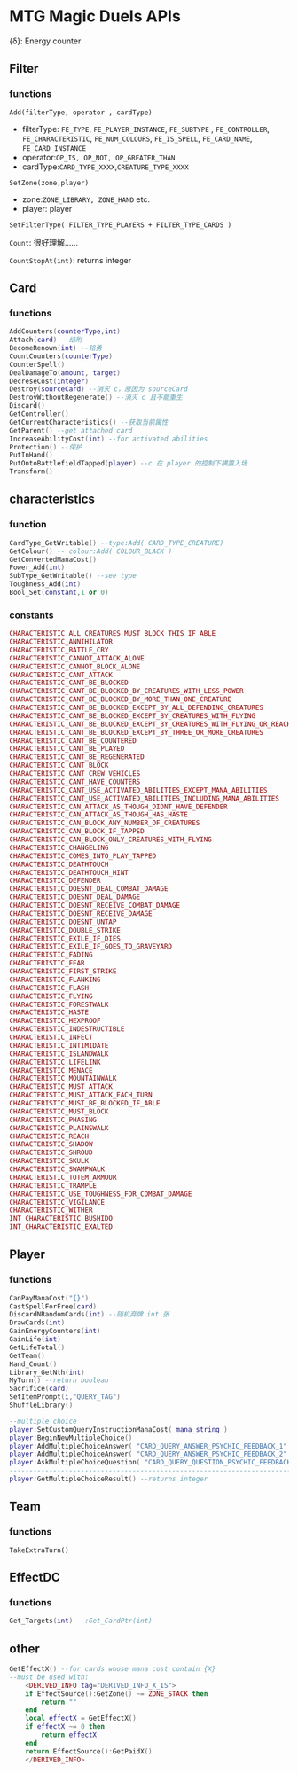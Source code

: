 # MTG Magic Duels APIs
{δ}: Energy counter
## Filter

### functions

`Add(filterType, operator , cardType)`

- filterType: `FE_TYPE`, `FE_PLAYER_INSTANCE`, `FE_SUBTYPE` , `FE_CONTROLLER`, `FE_CHARACTERISTIC`, `FE_NUM_COLOURS`, `FE_IS_SPELL`, `FE_CARD_NAME`, `FE_CARD_INSTANCE`
- operator:`OP_IS, OP_NOT, OP_GREATER_THAN`
- cardType:`CARD_TYPE_XXXX`,`CREATURE_TYPE_XXXX`

`SetZone(zone,player)`

- zone:`ZONE_LIBRARY, ZONE_HAND` etc.
- player: player

`SetFilterType( FILTER_TYPE_PLAYERS + FILTER_TYPE_CARDS )`

`Count`: 很好理解……

`CountStopAt(int)`: returns integer

## Card

### functions

```lua
AddCounters(counterType,int)
Attach(card) --结附
BecomeRenown(int) --铭勇
CountCounters(counterType)
CounterSpell()
DealDamageTo(amount, target)
DecreseCost(integer)
Destroy(sourceCard) --消灭 c，原因为 sourceCard
DestroyWithoutRegenerate() --消灭 c 且不能重生
Discard()
GetController()
GetCurrentCharacteristics() --获取当前属性
GetParent() --get attached card
IncreaseAbilityCost(int) --for activated abilities
Protection() --保护
PutInHand()
PutOntoBattlefieldTapped(player) --c 在 player 的控制下横置入场
Transform()
```



## characteristics

### function

```lua
CardType_GetWritable() --type:Add( CARD_TYPE_CREATURE) 
GetColour() -- colour:Add( COLOUR_BLACK )
GetConvertedManaCost()
Power_Add(int)
SubType_GetWritable() --see type
Toughness_Add(int)
Bool_Set(constant,1 or 0)
```

### constants

```lua
CHARACTERISTIC_ALL_CREATURES_MUST_BLOCK_THIS_IF_ABLE
CHARACTERISTIC_ANNIHILATOR
CHARACTERISTIC_BATTLE_CRY
CHARACTERISTIC_CANNOT_ATTACK_ALONE
CHARACTERISTIC_CANNOT_BLOCK_ALONE
CHARACTERISTIC_CANT_ATTACK
CHARACTERISTIC_CANT_BE_BLOCKED
CHARACTERISTIC_CANT_BE_BLOCKED_BY_CREATURES_WITH_LESS_POWER
CHARACTERISTIC_CANT_BE_BLOCKED_BY_MORE_THAN_ONE_CREATURE
CHARACTERISTIC_CANT_BE_BLOCKED_EXCEPT_BY_ALL_DEFENDING_CREATURES
CHARACTERISTIC_CANT_BE_BLOCKED_EXCEPT_BY_CREATURES_WITH_FLYING
CHARACTERISTIC_CANT_BE_BLOCKED_EXCEPT_BY_CREATURES_WITH_FLYING_OR_REACH
CHARACTERISTIC_CANT_BE_BLOCKED_EXCEPT_BY_THREE_OR_MORE_CREATURES
CHARACTERISTIC_CANT_BE_COUNTERED
CHARACTERISTIC_CANT_BE_PLAYED
CHARACTERISTIC_CANT_BE_REGENERATED
CHARACTERISTIC_CANT_BLOCK
CHARACTERISTIC_CANT_CREW_VEHICLES
CHARACTERISTIC_CANT_HAVE_COUNTERS
CHARACTERISTIC_CANT_USE_ACTIVATED_ABILITIES_EXCEPT_MANA_ABILITIES
CHARACTERISTIC_CANT_USE_ACTIVATED_ABILITIES_INCLUDING_MANA_ABILITIES
CHARACTERISTIC_CAN_ATTACK_AS_THOUGH_DIDNT_HAVE_DEFENDER
CHARACTERISTIC_CAN_ATTACK_AS_THOUGH_HAS_HASTE
CHARACTERISTIC_CAN_BLOCK_ANY_NUMBER_OF_CREATURES
CHARACTERISTIC_CAN_BLOCK_IF_TAPPED
CHARACTERISTIC_CAN_BLOCK_ONLY_CREATURES_WITH_FLYING
CHARACTERISTIC_CHANGELING
CHARACTERISTIC_COMES_INTO_PLAY_TAPPED
CHARACTERISTIC_DEATHTOUCH
CHARACTERISTIC_DEATHTOUCH_HINT
CHARACTERISTIC_DEFENDER
CHARACTERISTIC_DOESNT_DEAL_COMBAT_DAMAGE
CHARACTERISTIC_DOESNT_DEAL_DAMAGE
CHARACTERISTIC_DOESNT_RECEIVE_COMBAT_DAMAGE
CHARACTERISTIC_DOESNT_RECEIVE_DAMAGE
CHARACTERISTIC_DOESNT_UNTAP
CHARACTERISTIC_DOUBLE_STRIKE
CHARACTERISTIC_EXILE_IF_DIES
CHARACTERISTIC_EXILE_IF_GOES_TO_GRAVEYARD
CHARACTERISTIC_FADING
CHARACTERISTIC_FEAR
CHARACTERISTIC_FIRST_STRIKE
CHARACTERISTIC_FLANKING
CHARACTERISTIC_FLASH
CHARACTERISTIC_FLYING
CHARACTERISTIC_FORESTWALK
CHARACTERISTIC_HASTE
CHARACTERISTIC_HEXPROOF
CHARACTERISTIC_INDESTRUCTIBLE
CHARACTERISTIC_INFECT
CHARACTERISTIC_INTIMIDATE
CHARACTERISTIC_ISLANDWALK
CHARACTERISTIC_LIFELINK
CHARACTERISTIC_MENACE
CHARACTERISTIC_MOUNTAINWALK
CHARACTERISTIC_MUST_ATTACK
CHARACTERISTIC_MUST_ATTACK_EACH_TURN
CHARACTERISTIC_MUST_BE_BLOCKED_IF_ABLE
CHARACTERISTIC_MUST_BLOCK
CHARACTERISTIC_PHASING
CHARACTERISTIC_PLAINSWALK
CHARACTERISTIC_REACH
CHARACTERISTIC_SHADOW
CHARACTERISTIC_SHROUD
CHARACTERISTIC_SKULK
CHARACTERISTIC_SWAMPWALK
CHARACTERISTIC_TOTEM_ARMOUR
CHARACTERISTIC_TRAMPLE
CHARACTERISTIC_USE_TOUGHNESS_FOR_COMBAT_DAMAGE
CHARACTERISTIC_VIGILANCE
CHARACTERISTIC_WITHER
INT_CHARACTERISTIC_BUSHIDO
INT_CHARACTERISTIC_EXALTED
```

## Player

### functions

```lua
CanPayManaCost("{}")
CastSpellForFree(card)
DiscardNRandomCards(int) --随机弃牌 int 张
DrawCards(int)
GainEnergyCounters(int)
GainLife(int)
GetLifeTotal()
GetTeam()
Hand_Count()
Library_GetNth(int)
MyTurn() --return boolean
Sacrifice(card)
SetItemPrompt(i,"QUERY_TAG")
ShuffleLibrary()
```

```lua
--multiple choice
player:SetCustomQueryInstructionManaCost( mana_string )
player:BeginNewMultipleChoice()
player:AddMultipleChoiceAnswer( "CARD_QUERY_ANSWER_PSYCHIC_FEEDBACK_1" )   
player:AddMultipleChoiceAnswer( "CARD_QUERY_ANSWER_PSYCHIC_FEEDBACK_2" )   
player:AskMultipleChoiceQuestion( "CARD_QUERY_QUESTION_PSYCHIC_FEEDBACK" )
--------------------------------------------------------------------------
player:GetMultipleChoiceResult() --returns integer
```



## Team

### functions

```
TakeExtraTurn()
```

## EffectDC

### functions

```lua
Get_Targets(int) --:Get_CardPtr(int)
```



## other

```lua
GetEffectX() --for cards whose mana cost contain {X}
--must be used with:
    <DERIVED_INFO tag="DERIVED_INFO_X_IS">
    if EffectSource():GetZone() ~= ZONE_STACK then
    	return ""
    end
    local effectX = GetEffectX()
    if effectX ~= 0 then
    	return effectX
    end
    return EffectSource():GetPaidX()
    </DERIVED_INFO>
```


